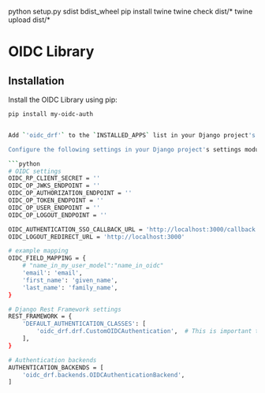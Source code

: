 python setup.py sdist bdist_wheel
pip install twine
twine check dist/*
twine upload dist/*

# OIDC Library

## Installation

Install the OIDC Library using pip:

```bash
pip install my-oidc-auth


Add `'oidc_drf'` to the `INSTALLED_APPS` list in your Django project's settings:

Configure the following settings in your Django project's settings module:

```python
# OIDC settings
OIDC_RP_CLIENT_SECRET = ''
OIDC_OP_JWKS_ENDPOINT = ''
OIDC_OP_AUTHORIZATION_ENDPOINT = ''
OIDC_OP_TOKEN_ENDPOINT = ''
OIDC_OP_USER_ENDPOINT = ''
OIDC_OP_LOGOUT_ENDPOINT = ''

OIDC_AUTHENTICATION_SSO_CALLBACK_URL = 'http://localhost:3000/callback'
OIDC_LOGOUT_REDIRECT_URL = 'http://localhost:3000'

# example mapping
OIDC_FIELD_MAPPING = {
    # "name_in_my_user_model":"name_in_oidc"
    'email': 'email',
    'first_name': 'given_name',
    'last_name': 'family_name',
}

# Django Rest Framework settings
REST_FRAMEWORK = {
    'DEFAULT_AUTHENTICATION_CLASSES': [
        'oidc_drf.drf.CustomOIDCAuthentication',  # This is important to be the first one
    ],
}

# Authentication backends
AUTHENTICATION_BACKENDS = [
    'oidc_drf.backends.OIDCAuthenticationBackend',
]
